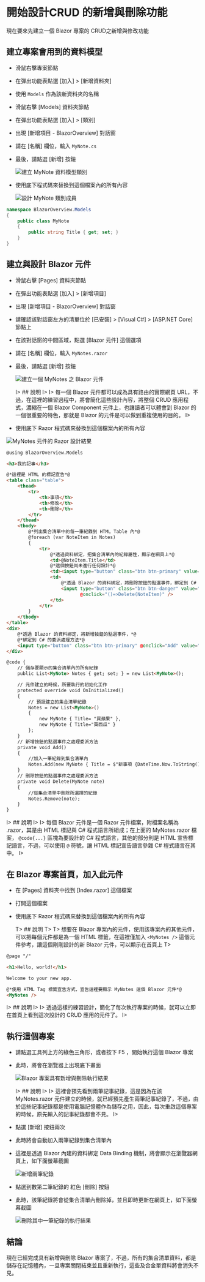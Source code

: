 # 開始設計CRUD 的新增與刪除功能

現在要來先建立一個 Blazor 專案的 CRUD之新增與修改功能

## 建立專案會用到的資料模型

- 滑鼠右擊專案節點
- 在彈出功能表點選 [加入] > [新增資料夾]
- 使用 `Models` 作為該新資料夾的名稱
- 滑鼠右擊 [Models] 資料夾節點
- 在彈出功能表點選 [加入] > [類別]
- 出現 [新增項目 - BlazorOverview] 對話窗
- 請在 [名稱] 欄位，輸入 `MyNote.cs`
- 最後，請點選 [新增] 按鈕
 
  ![建立 MyNote 資料模型類別](Images/BlazorQO993.png)

- 使用底下程式碼來替換到這個檔案內的所有內容
 
  ![設計 MyNote 類別成員](Images/BlazorQO992.png)

```csharp
namespace BlazorOverview.Models
{
    public class MyNote
    {
        public string Title { get; set; }
    }
}
```

## 建立與設計 Blazor 元件

- 滑鼠右擊 [Pages] 資料夾節點
- 在彈出功能表點選 [加入] > [新增項目]
- 出現 [新增項目 - BlazorOverview] 對話窗
- 請確認該對話窗左方的清單位於 [已安裝] > [Visual C#] > [ASP.NET Core] 節點上
- 在該對話窗的中間區域，點選 [Blazor 元件] 這個選項
- 請在 [名稱] 欄位，輸入 `MyNotes.razor`
- 最後，請點選 [新增] 按鈕
  
  ![建立一個 MyNotes 之 Blazor 元件](Images/BlazorQO991.png)

  I> ## 說明
  I>
  I> 每一個 Blazor 元件都可以成為具有路由的實際網頁 URL，不過，在這裡的練習過程中，將會簡化這些設計內容，將整個 CRUD 應用程式，濃縮在一個 Blazor Component 元件上，也讓讀者可以體會到 Blazor 的一個很重要的特色，那就是 Blazor 的元件是可以做到重複使用的目的。
  I> 
  
 - 使用底下 Razor 程式碼來替換到這個檔案內的所有內容
 
  ![MyNotes 元件的 Razor 設計結果](Images/BlazorQO990.png)

```html
@using BlazorOverview.Models

<h3>我的記事</h3>

@*這裡是 HTML 的標記宣告*@
<table class="table">
    <thead>
        <tr>
            <th>事項</th>
            <th>修改</th>
            <th>刪除</th>
        </tr>
    </thead>
    <tbody>
        @*列出集合清單中的每一筆紀錄到 HTML Table 內*@
        @foreach (var NoteItem in Notes)
        {
            <tr>
                @*透過資料綁定，把集合清單內的紀錄屬性，顯示在網頁上*@
                <td>@NoteItem.Title</td>
                @*這個按鈕尚未進行任何設計*@
                <td><input type="button" class="btn btn-primary" value="修改" /></td>
                <td>
                    @*透過 Blazor 的資料綁定，將刪除按鈕的點選事件，綁定到 C# 的委派處理方法*@
                    <input type="button" class="btn btn-danger" value="刪除"
                           @onclick="()=>Delete(NoteItem)" />
                </td>
            </tr>
        }
    </tbody>
</table>
<div>
    @*透過 Blazor 的資料綁定，將新增按鈕的點選事件，*@
    @*綁定到 C# 的委派處理方法*@
    <input type="button" class="btn btn-primary" @onclick="Add" value="新增" />
</div>

@code {
    // 儲存要顯示的集合清單內的所有紀錄
    public List<MyNote> Notes { get; set; } = new List<MyNote>();

    // 元件建立的時候，所要執行的初始化工作
    protected override void OnInitialized()
    {
        // 預設建立的集合清單紀錄
        Notes = new List<MyNote>()
        {
            new MyNote { Title= "買蘋果" },
            new MyNote { Title="買西瓜" }
        };
    }
    // 新增按鈕的點選事件之處理委派方法
    private void Add()
    {
        //加入一筆紀錄到集合清單內
        Notes.Add(new MyNote { Title = $"新事項 {DateTime.Now.ToString()}" });
    }
    // 刪除按鈕的點選事件之處理委派方法
    private void Delete(MyNote note)
    {
        //從集合清單中刪除所選擇的紀錄
        Notes.Remove(note);
    }
}
```

  I> ## 說明
  I>
  I> 每個 Blazor 元件是一個 Razor 元件檔案，附檔案名稱為 .razor，其是由 HTML 標記與 C# 程式語言所組成；在上面的 MyNotes.razor 檔案， `@code{...}` 區塊為要設計的 C# 程式語言，其他的部分則是 HTML 宣告標記語言，不過，可以使用 `@` 符號，讓 HTML 標記宣告語言參雜 C# 程式語言在其中。
  I> 
  
## 在 Blazor 專案首頁，加入此元件

- 在 [Pages] 資料夾中找到 [Index.razor] 這個檔案
- 打開這個檔案
- 使用底下 Razor 程式碼來替換到這個檔案內的所有內容

  T> ## 說明
  T>
  T> 想要在 Blazor 專案內的元件，使用該專案內的其他元件，可以把每個元件都是為一個 HTML 標籤，在這裡僅加入 `<MyNotes />` 這個元件參考，讓這個剛剛設計的新 Blazor 元件，可以顯示在首頁上
  T> 

```html
@page "/"

<h1>Hello, world!</h1>

Welcome to your new app.

@*使用 HTML Tag 標籤宣告方式，宣告這裡要顯示 MyNotes 這個 Blazor 元件*@
<MyNotes />
```

I> ## 說明
I>
I> 透過這樣的練習設計，簡化了每次執行專案的時候，就可以立即在首頁上看到這次設計的 CRUD 應用的元件了。
I> 
  

## 執行這個專案

- 請點選工具列上方的綠色三角形，或者按下 F5 ，開始執行這個 Blazor 專案
- 此時，將會在瀏覽器上出現底下畫面
  
  ![Blazor 專案具有新增與刪除執行結果](Images/BlazorQO989.png)

  I> ## 說明
  I>
  I> 這裡會預先看到兩筆記事紀錄，這是因為在該 MyNotes.razor 元件建立的時候，就已經預先產生兩筆記事紀錄了，不過，由於這些記事紀錄都是使用電腦記憶體作為儲存之用，因此，每次重啟這個專案的時候，原先輸入的記事紀錄都會不見。
  I> 

- 點選 [新增] 按鈕兩次
- 此時將會自動加入兩筆紀錄到集合清單內
- 這裡是透過 Blazor 內建的資料綁定 Data Binding 機制，將會顯示在瀏覽器網頁上，如下面螢幕截圖
  
  ![新增兩筆紀錄](Images/BlazorQO988.png)

- 點選到數第二筆紀錄的 紅色 [刪除] 按鈕
- 此時，該筆紀錄將會從集合清單內刪除掉，並且即時更新在網頁上，如下面螢幕截圖
  
  ![刪除其中一筆紀錄的執行結果](Images/BlazorQO987.png)

## 結論

現在已經完成具有新增與刪除 Blazor 專案了，不過，所有的集合清單資料，都是儲存在記憶體內，一旦專案關閉結束並且重新執行，這些及合金單資料將會消失不見。
